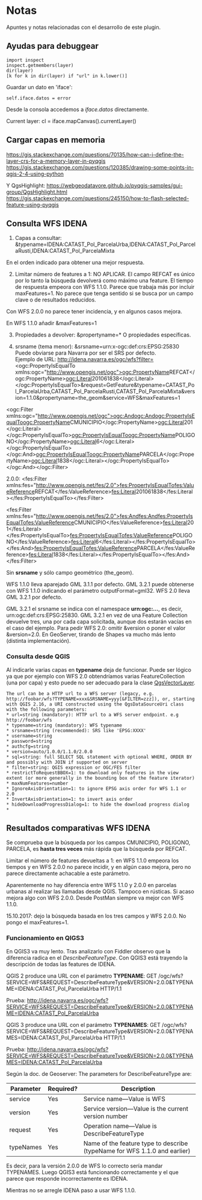 # Notas
Apuntes y notas relacionadas con el desarrollo de este plugin.

## Ayudas para debuggear
```
import inspect
inspect.getmembers(layer)
dir(layer)
[k for k in dir(layer) if "url" in k.lower()]
```
Guardar un dato en 'iface':
```
self.iface.datos = error
```
Desde la consola accedemos a _iface.datos_ directamente.

Current layer:
cl = iface.mapCanvas().currentLayer()

## Cargar capas en memoria
https://gis.stackexchange.com/questions/70135/how-can-i-define-the-layer-crs-for-a-memory-layer-in-pyqgis
https://gis.stackexchange.com/questions/120385/drawing-some-points-in-qgis-2-4-using-python

Y QgsHighlight:
https://webgeodatavore.github.io/pyqgis-samples/gui-group/QgsHighlight.html
https://gis.stackexchange.com/questions/245150/how-to-flash-selected-feature-using-pyqgis


## Consulta WFS IDENA
1. Capas a consultar: &typename=IDENA:CATAST_Pol_ParcelaUrba,IDENA:CATAST_Pol_ParcelaRusti,IDENA:CATAST_Pol_ParcelaMixta
 
En el orden indicado para obtener una mejor respuesta.
 
2. Limitar número de features a 1: NO APLICAR.
El campo REFCAT es único por lo tanto la búsqueda devolverá como máximo una feature.
El tiempo de respuesta empeora con WFS 1.1.0. Parece que trabaja más por incluir maxFeatures=1.
No parece que tenga sentido si se busca por un campo clave o de resultados reducidos.

Con WFS 2.0.0 no parece tener incidencia, y en algunos casos mejora.
 
En WFS 1.1.0 añadir &maxFeatures=1
 
3. Propiedades a devolver: &propertyname=*
O propiedades específicas.

4. srsname (tema menor): &srsname=urn:x-ogc:def:crs:EPSG:25830
Puede obviarse para Navarra por ser el SRS por defecto.  
Ejemplo de URL: http://idena.navarra.es/ogc/wfs?filter=<ogc:PropertyIsEqualTo xmlns:ogc="http://www.opengis.net/ogc"><ogc:PropertyName>REFCAT</ogc:PropertyName><ogc:Literal>201061838</ogc:Literal></ogc:PropertyIsEqualTo>&request=GetFeature&typename=CATAST_Pol_ParcelaUrba,CATAST_Pol_ParcelaRusti,CATAST_Pol_ParcelaMixta&version=1.1.0&propertyname=the_geom&service=WFS&maxFeatures=1

<ogc:Filter xmlns:ogc="http://www.opengis.net/ogc"><ogc:And><ogc:And><ogc:PropertyIsEqualTo><ogc:PropertyName>CMUNICIPIO</ogc:PropertyName><ogc:Literal>201</ogc:Literal></ogc:PropertyIsEqualTo><ogc:PropertyIsEqualTo><ogc:PropertyName>POLIGONO</ogc:PropertyName><ogc:Literal>6</ogc:Literal></ogc:PropertyIsEqualTo></ogc:And><ogc:PropertyIsEqualTo><ogc:PropertyName>PARCELA</ogc:PropertyName><ogc:Literal>1838</ogc:Literal></ogc:PropertyIsEqualTo></ogc:And></ogc:Filter>

2.0.0:
<fes:Filter xmlns:fes="http://www.opengis.net/fes/2.0"><fes:PropertyIsEqualTo><fes:ValueReference>REFCAT</fes:ValueReference><fes:Literal>201061838</fes:Literal></fes:PropertyIsEqualTo></fes:Filter>

<fes:Filter xmlns:fes="http://www.opengis.net/fes/2.0"><fes:And><fes:And><fes:PropertyIsEqualTo><fes:ValueReference>CMUNICIPIO</fes:ValueReference><fes:Literal>201</fes:Literal></fes:PropertyIsEqualTo><fes:PropertyIsEqualTo><fes:ValueReference>POLIGONO</fes:ValueReference><fes:Literal>6</fes:Literal></fes:PropertyIsEqualTo></fes:And><fes:PropertyIsEqualTo><fes:ValueReference>PARCELA</fes:ValueReference><fes:Literal>1838</fes:Literal></fes:PropertyIsEqualTo></fes:And></fes:Filter>

Sin **srsname** y sólo campo geométrico (the_geom).
 
WFS 1.1.0 lleva aparejado GML 3.1.1 por defecto. 
GML 3.2.1 puede obtenerse con WFS 1.1.0 indicando el parámetro outputFormat=gml32.
WFS 2.0 lleva GML 3.2.1 por defecto.

 GML 3.2.1 el srsname se indica con el namespace **urn:ogc:…**, es decir, urn:ogc:def:crs:EPSG:25830.  GML 3.2.1 en vez de una Feature Collection devuelve tres, una por cada capa solicitada, aunque dos estarán vacías en el caso del ejemplo.  Para pedir WFS 2.0: omitir &version o poner el valor &version=2.0. En GeoServer, tirando de Shapes va mucho más lento (distinta implementación).

### Consulta desde QGIS
Al indicarle varias capas en **typename** deja de funcionar. Puede ser lógico ya que por ejemplo con WFS 2.0 obtendríamos varias FeatureCollection (una por capa) y esto puede no ser adecuado para la clase [QgsVectorLayer](https://qgis.org/api/classQgsVectorLayer.html).

```
The url can be a HTTP url to a WFS server (legacy, e.g. http://foobar/wfs?TYPENAME=xxx&SRSNAME=yyy[&FILTER=zzz]), or, starting with QGIS 2.16, a URI constructed using the QgsDataSourceUri class with the following parameters: 
* url=string (mandatory): HTTP url to a WFS server endpoint. e.g http://foobar/wfs 
* typename=string (mandatory): WFS typename 
* srsname=string (recommended): SRS like 'EPSG:XXXX' 
* username=string 
* password=string 
* authcfg=string 
* version=auto/1.0.0/1.1.0/2.0.0 
* sql=string: full SELECT SQL statement with optional WHERE, ORDER BY and possibly with JOIN if supported on server 
* filter=string: QGIS expression or OGC/FES filter 
* restrictToRequestBBOX=1: to download only features in the view extent (or more generally in the bounding box of the feature iterator) 
* maxNumFeatures=number 
* IgnoreAxisOrientation=1: to ignore EPSG axis order for WFS 1.1 or 2.0 
* InvertAxisOrientation=1: to invert axis order 
* hideDownloadProgressDialog=1: to hide the download progress dialog
* 
```

## Resultados comparativas WFS IDENA
Se comprueba que la búsqueda por los campos CMUNICIPIO, POLIGONO, PARCELA, es **hasta tres veces** más rápida que la búsqueda por REFCAT.

Limitar el número de features devueltas a 1: en WFS 1.1.0 empeora los tiempos y en WFS 2.0.0 no parece incidir, y en algún caso mejora, pero no parece directamente achacable a este parámetro.

Aparentemente no hay diferencia entre WFS 1.1.0 y 2.0.0 en parcelas urbanas al realizar las llamadas desde QGIS. Tampoco en rústicas. Si acaso mejora algo con WFS 2.0.0. Desde PostMan siempre va mejor con WFS 1.1.0.

15.10.2017: dejo la búsqueda basada en los tres campos y WFS 2.0.0. No pongo el maxFeatures=1.

### Funcionamiento en QIGS3
En QGIS3 va muy lento. Tras analizarlo con Fiddler observo que la diferencia radica en el _DescribeFeatureType_. Con QGIS3 está trayendo la descripción de todas las features de IDENA.

QGIS 2 produce una URL con el parámetro **TYPENAME**:
GET /ogc/wfs?SERVICE=WFS&REQUEST=DescribeFeatureType&VERSION=2.0.0&TYPENAME=IDENA:CATAST_Pol_ParcelaUrba HTTP/1.1

Prueba: http://idena.navarra.es/ogc/wfs?SERVICE=WFS&REQUEST=DescribeFeatureType&VERSION=2.0.0&TYPENAME=IDENA:CATAST_Pol_ParcelaUrba

QGIS 3 produce una URL con el parámetro **TYPENAMES**:
GET /ogc/wfs?SERVICE=WFS&REQUEST=DescribeFeatureType&VERSION=2.0.0&TYPENAMES=IDENA:CATAST_Pol_ParcelaUrba HTTP/1.1

Prueba: http://idena.navarra.es/ogc/wfs?SERVICE=WFS&REQUEST=DescribeFeatureType&VERSION=2.0.0&TYPENAMES=IDENA:CATAST_Pol_ParcelaUrba

Según la doc. de Geoserver:
The parameters for DescribeFeatureType are:

Parameter | Required? | Description
----------|-----------|------------
service | Yes | Service name—Value is WFS
version | Yes | Service version—Value is the current version number
request | Yes | Operation name—Value is DescribeFeatureType
typeNames | Yes | Name of the feature type to describe (typeName for WFS 1.1.0 and earlier)

Es decir, para la versión 2.0.0 de WFS lo correcto sería mandar TYPENAMES. Luego QGIS3 está funcionando correctamente y el que parece que responde incorrectamente es IDENA.

Mientras no se arregle IDENA paso a usar WFS 1.1.0.
